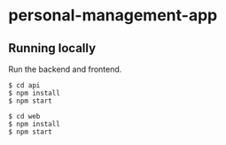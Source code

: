 # personal-management-app

## Running locally

Run the backend and frontend.

```
$ cd api
$ npm install
$ npm start
```

```
$ cd web
$ npm install
$ npm start
```
